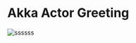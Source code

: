 # Akka Actor Greeting 

![ssssss](https://user-images.githubusercontent.com/73312086/182160794-c1005805-9391-4d8c-a75c-5a4452081f5a.JPG)

